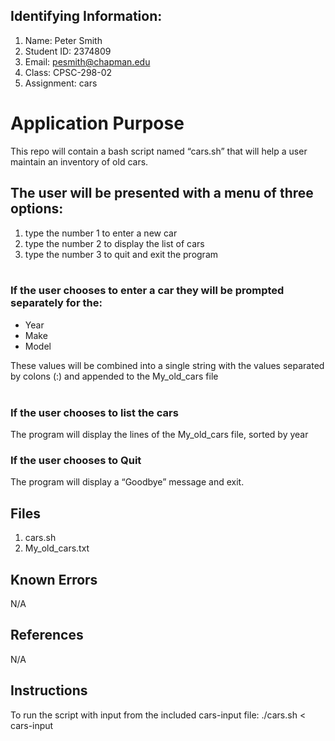 ## Identifying Information:
1. Name: Peter Smith
2. Student ID: 2374809
3. Email: pesmith@chapman.edu
4. Class: CPSC-298-02
5. Assignment: cars

# Application Purpose

This repo will contain a bash script named “cars.sh” that will help a user maintain an inventory of old cars.  

## The user will be presented with a menu of three options:

1. type the number 1 to enter a new car
2. type the number 2 to display the list of cars
3. type the number 3 to quit and exit the program   
 
### If the user chooses to enter a car they will be prompted separately for the:

- Year  
- Make
- Model  

These values will be combined into a single string with the values separated by colons (:) and appended to the My_old_cars file  
 
### If the user chooses to list the cars   
The program will display the lines of the My_old_cars file, sorted by year

### If the user chooses to Quit  
The program will display a “Goodbye” message and exit.

## Files
1. cars.sh
2. My_old_cars.txt

## Known Errors
N/A

## References
N/A

## Instructions
To run the script with input from the included cars-input file:
./cars.sh < cars-input
